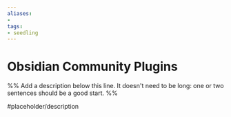 ```yaml
---
aliases: 
- 
tags:
- seedling
---
```


# Obsidian Community Plugins

%% Add a description below this line. It doesn't need to be long: one or two sentences should be a good start. %%

#placeholder/description 
